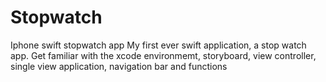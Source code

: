 # Stopwatch
Iphone swift stopwatch app
My first ever swift application, a stop watch app.
Get familiar with the xcode environmemt, storyboard, view controller, single view application, navigation bar and functions
